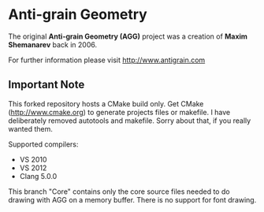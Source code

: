 Anti-grain Geometry
===================

The original **Anti-grain Geometry (AGG)** project was a creation of **Maxim Shemanarev** back in 2006.

For further information please visit http://www.antigrain.com


## Important Note
This forked repository hosts a CMake build only. Get CMake (http://www.cmake.org) to generate projects files or makefile. I have deliberately removed autotools and makefile. Sorry about that, if you really wanted them.

Supported compilers:
* VS 2010
* VS 2012
* Clang 5.0.0

This branch "Core" contains only the core source files needed to do drawing with AGG on a memory buffer. There is no support for font drawing.
